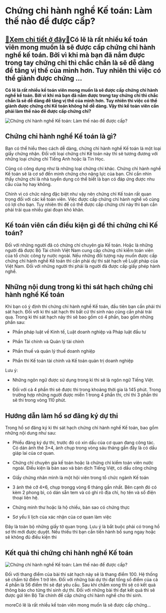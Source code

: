 Chứng chỉ hành nghề Kế toán: Làm thế nào để được cấp?
=====================================================

[:gift:Xem chi tiết ở đây:gift:](https://hddtvn.com/chung-chi-hanh-nghe-ke-toan-lam-the-nao-de-duoc-cap/)Có lẽ là rất nhiều kế toán viên mong muốn là sẽ được cấp chứng chỉ hành nghề kế toán. Bởi vì khi mà bạn đã nắm được trong tay chứng chỉ thì chắc chắn là sẽ dễ dàng để tăng vị thế của mình hơn. Tuy nhiên thì việc có thể giành được chứng …
---------------------------------------------------------------------------------------------------------------------------------------------------------------------------------------------------------------------------------------------

**Có lẽ là rất nhiều kế toán viên mong muốn là sẽ được cấp chứng chỉ hành nghề kế toán. Bởi vì khi mà bạn đã nắm được trong tay chứng chỉ thì chắc chắn là sẽ dễ dàng để tăng vị thế của mình hơn. Tuy nhiên thì việc có thể giành được chứng chỉ Kế toán không hề dễ dàng. Vậy thì kế toán viên cần phải làm thế nào để được cấp chứng chỉ?**


![Chứng chỉ hành nghề Kế toán: Làm thế nào để được cấp?](https://hddtvn.com/wp-content/uploads/2021/01/photo-1.jpg)


Chứng chỉ hành nghề Kế toán là gì?
----------------------------------


Bạn có thể hiểu theo cách dễ dàng, chứng chỉ hành nghề Kế toán là một loại giấy chứng nhận. Đối với loại chứng chỉ Kế toán này thì sẽ tương đương với những loại chứng chỉ Tiếng Anh hoặc là Tin Học.


Cũng có công dụng như là những loại chứng chỉ khác. Chứng chỉ hành nghề Kế toán sẽ là cơ sở đến minh chứng cho nặng lực của bạn. Chỉ cần nhìn thấy chứng chỉ là nhà tuyển dụng có thể biết là bạn có đáp ứng được nhu cầu của họ hay không.


Chính vì có chức năng đặc biệt như vậy nên chứng chỉ Kế toán rất quan trọng đối với các kế toán viên. Việc được cấp chứng chỉ hành nghề vô cùng có lợi cho bạn. Tuy nhiên thì để có thể được cấp chứng chỉ này thì bạn cần phải trải qua nhiều giai đoạn khó khăn.


Kế toán viên cần điều kiện gì để thi chứng chỉ Kế toán?
-------------------------------------------------------


Đối với những người đã có chứng chỉ chuyên gia Kế toán. Hoặc là những người đã được Bộ Tài chính Việt Nam cung cấp chứng chỉ kiểm toán viên của tổ chức công ty nước ngoài. Nếu những đối tượng này muốn được cấp chứng chỉ hành nghề Kế toán thì cần phải dự thi sát hạch về Luật pháp của Việt Nam. Đối với những người thi phải là người đã được cấp giấy phép hành nghề.


Những nội dung trong kì thi sát hạch chứng chỉ hành nghề Kế toán
----------------------------------------------------------------


Khi bạn có ý định thi chứng chỉ hành nghề Kế toán, đầu tiên bạn cần phải thi sát hạch. Đối với kì thi sát hạch thì bất cứ thí sinh nào cũng cần phải trải qua. Trong kì thi sát hạch này thì sẽ bao gồm có 4 phần, bao gồm những phần sau:




* Phần pháp luật về Kinh tế, Luật doanh nghiệp và Pháp luật đầu tư

* Phần Tài chính và Quản lý tài chính

* Phần thuế và quản lý thuế doanh nghiệp

* Phần thi Kế toán tài chính và Kế toán quản trị doanh nghiệp



Lưu ý:




* Những ngôn ngữ được sử dụng trong kì thi sẽ là ngôn ngữ Tiếng Việt.

* Đối với cả 4 phần thì sẽ được thi trong khoảng thời gia là 145 phút. Trong trường hợp những người được miễn 1 trong 4 phần thi, chỉ thi 3 phần thì sẽ thi trong vòng 110 phút.



Hướng dẫn làm hồ sơ đăng ký dự thi
----------------------------------


Trong hồ sơ đăng ký kì thi sát hạch chứng chỉ hành nghề Kế toán, bao gồm những nội dung như sau:




* Phiếu đăng ký dự thi, trước đó có xin dấu của cơ quan đang công tác. Có dán ảnh thẻ 3×4, ảnh chụp trong vòng sáu tháng gần đây là có dấu giáp lai của cơ quan.

* Chứng chỉ chuyên gia kế toán hoặc là chứng chỉ kiểm toán viên nước ngoài. Điều kiện là bản sao và bản dịch Tiếng Việt, có dấu công chứng

* Giấy chứng nhân mình là một hội viên trong tổ chức ngành Kế toán

* 3 ảnh thẻ cỡ 4×6, chụp trongg vòng 6 tháng gần nhất. Bên cạnh đó có kèm 2 phong bì, có dán sẵn tem và có ghi rõ địa chỉ, họ tên và số điện thoại liên hệ.

* Chứng minh thư hoặc là hộ chiếu, bản sao có chứng thực

* Sơ yếu lí lịch của xác nhận của cơ quan làm việc



Đây là toàn bộ những giấy tờ quan trọng. Lưu ý là bắt buộc phải có trong hồ sơ thì mới được duyệt. Nếu thiếu thì bạn cần tiến hành bổ sung ngay hoặc sẽ không đủ điều kiện thi


Kết quả thi chứng chỉ hành nghề Kế toán
---------------------------------------


![Chứng chỉ hành nghề Kế toán: Làm thế nào để được cấp?](https://hddtvn.com/wp-content/uploads/2021/01/doanh-thu-lC3A0-gC3AC1.jpg)


Đối với thang điểm của bài thi sát hạch này sẽ là thang điểm 100. Hệ thống sẽ chấm từ điểm 1 trở lên. Đối với những bài dự thi đạt tổng số điểm của cả 4 phần là 56 điểm thì sẽ đạt yêu cầu. Sau khi chấm xong thì sẽ có kết quả thông báo cho từng thí sinh dự thi. Đối với những bài thi đạt kết quả thì sẽ được gửi lên Bộ Tài chính để cấp chứng chỉ hành nghề cho thí sinh.


moreCó lẽ là rất nhiều kế toán viên mong muốn là sẽ được cấp chứng…

